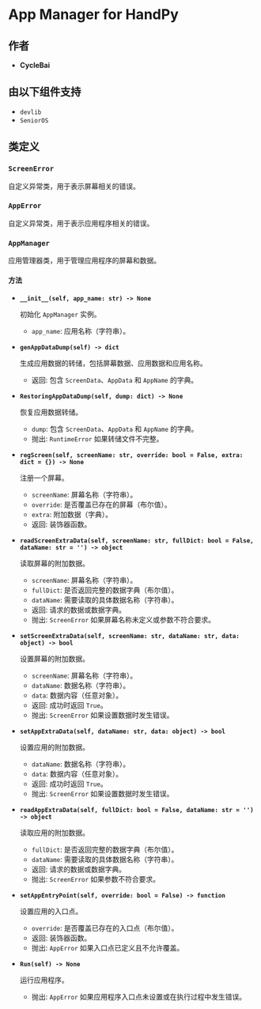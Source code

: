 # App Manager for HandPy

## 作者

- **CycleBai**

## 由以下组件支持

- `devlib`
- `SeniorOS`

## 类定义

### `ScreenError`

自定义异常类，用于表示屏幕相关的错误。

### `AppError`

自定义异常类，用于表示应用程序相关的错误。

### `AppManager`

应用管理器类，用于管理应用程序的屏幕和数据。

#### 方法

- **`__init__(self, app_name: str) -> None`**

  初始化 `AppManager` 实例。

  - `app_name`: 应用名称（字符串）。

- **`genAppDataDump(self) -> dict`**

  生成应用数据的转储，包括屏幕数据、应用数据和应用名称。

  - 返回: 包含 `ScreenData`、`AppData` 和 `AppName` 的字典。

- **`RestoringAppDataDump(self, dump: dict) -> None`**

  恢复应用数据转储。

  - `dump`: 包含 `ScreenData`、`AppData` 和 `AppName` 的字典。
  - 抛出: `RuntimeError` 如果转储文件不完整。

- **`regScreen(self, screenName: str, override: bool = False, extra: dict = {}) -> None`**

  注册一个屏幕。

  - `screenName`: 屏幕名称（字符串）。
  - `override`: 是否覆盖已存在的屏幕（布尔值）。
  - `extra`: 附加数据（字典）。
  - 返回: 装饰器函数。

- **`readScreenExtraData(self, screenName: str, fullDict: bool = False, dataName: str = '') -> object`**

  读取屏幕的附加数据。

  - `screenName`: 屏幕名称（字符串）。
  - `fullDict`: 是否返回完整的数据字典（布尔值）。
  - `dataName`: 需要读取的具体数据名称（字符串）。
  - 返回: 请求的数据或数据字典。
  - 抛出: `ScreenError` 如果屏幕名称未定义或参数不符合要求。

- **`setScreenExtraData(self, screenName: str, dataName: str, data: object) -> bool`**

  设置屏幕的附加数据。

  - `screenName`: 屏幕名称（字符串）。
  - `dataName`: 数据名称（字符串）。
  - `data`: 数据内容（任意对象）。
  - 返回: 成功时返回 `True`。
  - 抛出: `ScreenError` 如果设置数据时发生错误。

- **`setAppExtraData(self, dataName: str, data: object) -> bool`**

  设置应用的附加数据。

  - `dataName`: 数据名称（字符串）。
  - `data`: 数据内容（任意对象）。
  - 返回: 成功时返回 `True`。
  - 抛出: `ScreenError` 如果设置数据时发生错误。

- **`readAppExtraData(self, fullDict: bool = False, dataName: str = '') -> object`**

  读取应用的附加数据。

  - `fullDict`: 是否返回完整的数据字典（布尔值）。
  - `dataName`: 需要读取的具体数据名称（字符串）。
  - 返回: 请求的数据或数据字典。
  - 抛出: `ScreenError` 如果参数不符合要求。

- **`setAppEntryPoint(self, override: bool = False) -> function`**

  设置应用的入口点。

  - `override`: 是否覆盖已存在的入口点（布尔值）。
  - 返回: 装饰器函数。
  - 抛出: `AppError` 如果入口点已定义且不允许覆盖。

- **`Run(self) -> None`**

  运行应用程序。

  - 抛出: `AppError` 如果应用程序入口点未设置或在执行过程中发生错误。
